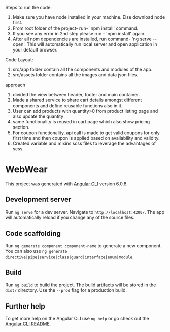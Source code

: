 Steps to run the code:

1. Make sure you have node installed in your machine. Else download node first.
2. From root folder of the project- run- 'npm install' command.
3. If you see any error in 2nd step please run - 'npm install' again. 
4. After all npm dependencies are installed, run command- 'ng serve --open'. This will automatically run local server and open application in your default browser.


Code Layout:

1. src/app folder contain all the components and modules of the app.
2. src/assets folder contains all the images and data json files.

approach

1. divided the view between header, footer and main container.
2. Made a shared service to share cart details amongst different components and define reusable functions also in it.
3. User can add products with quantity>0 from product listing page and also update the quantity
4. same functionality is reused in cart page which also show pricing section.
5. For coupon functionality, api call is made to get valid coupons for only first time and then coupon is applied based on availability and validity.
6. Created variable and mixins scss files to leverage the advantages of scss.











# WebWear

This project was generated with [Angular CLI](https://github.com/angular/angular-cli) version 6.0.8.

## Development server

Run `ng serve` for a dev server. Navigate to `http://localhost:4200/`. The app will automatically reload if you change any of the source files.

## Code scaffolding

Run `ng generate component component-name` to generate a new component. You can also use `ng generate directive|pipe|service|class|guard|interface|enum|module`.

## Build

Run `ng build` to build the project. The build artifacts will be stored in the `dist/` directory. Use the `--prod` flag for a production build.

## Further help

To get more help on the Angular CLI use `ng help` or go check out the [Angular CLI README](https://github.com/angular/angular-cli/blob/master/README.md).
